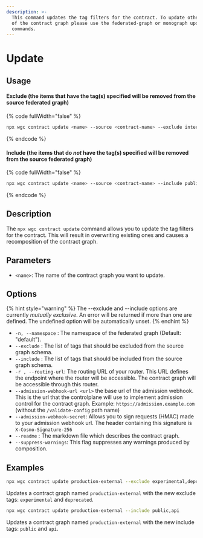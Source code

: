 ```yaml
---
description: >-
  This command updates the tag filters for the contract. To update other aspects
  of the contract graph please use the federated-graph or monograph update
  commands.
---
```


# Update

## Usage

#### Exclude (the items that have the tag(s) specified will be removed from the source federated graph)

{% code fullWidth="false" %}
```bash
npx wgc contract update <name> --source <contract-name> --exclude internal
```
{% endcode %}

#### Include (the items that do _not_ have the tag(s) specified will be removed from the source federated graph)

{% code fullWidth="false" %}
```bash
npx wgc contract update <name> --source <contract-name> --include public
```
{% endcode %}

## Description

The `npx wgc contract update` command allows you to update the tag filters for the contract. This will result in overwriting existing ones and causes a recomposition of the contract graph.

## Parameters

* `<name>`: The name of the contract graph you want to update.

## Options

{% hint style="warning" %}
The --exclude and --include options are currently _mutually exclusive_. An error will be returned if more than one are defined. The undefined option will be automatically unset.
{% endhint %}

* `-n, --namespace` : The namespace of the federated graph (Default: "default").
* `--exclude` : The list of tags that should be excluded from the source graph schema.
* `--include` : The list of tags that should be included from the source graph schema.
* `-r , --routing-url`: The routing URL of your router. This URL defines the endpoint where the router will be accessible. The contract graph will be accessible through this router.
* `--admission-webhook-url <url>` the base url of the admission webhook. This is the url that the controlplane will use to implement admission control for the contract graph. Example: `https://admission.example.com` (without the `/validate-config` path name)
* `--admission-webhook-secret`: Allows you to sign requests (HMAC) made to your admission webhook url. The header containing this signature is `X-Cosmo-Signature-256`
* `--readme` : The markdown file which describes the contract graph.
* `--suppress-warnings`: This flag suppresses any warnings produced by composition.

## Examples

```bash
npx wgc contract update production-external --exclude experimental,deprecated
```

Updates a contract graph named `production-external` with the new exclude tags: `experimental` and `deprecated`.

```bash
npx wgc contract update production-external --include public,api
```

Updates a contract graph named `production-external` with the new include tags: `public` and `api`.
